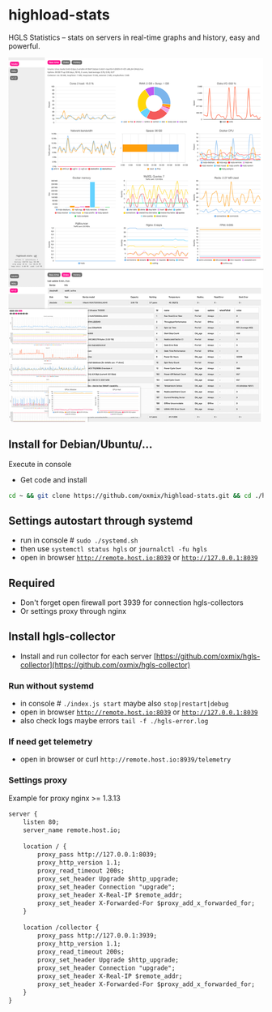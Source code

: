 # highload-stats
HGLS Statistics – stats on servers in real-time graphs and history, easy and powerful.

![Preview](web/preview/v2.png)

## Install for Debian/Ubuntu/...
Execute in console
* Get code and install 
```bash
cd ~ && git clone https://github.com/oxmix/highload-stats.git && cd ./highload-stats/server && bash ./install.sh
```

## Settings autostart through systemd
* run in console # `sudo ./systemd.sh`
* then use `systemctl status hgls` or `journalctl -fu hgls`
* open in browser [`http://remote.host.io:8039`](http://remote.host.io:8039) or [`http://127.0.0.1:8039`](http://127.0.0.1:8039)

## Required
* Don't forget open firewall port 3939 for connection hgls-collectors
* Or settings proxy through nginx

## Install hgls-collector
* Install and run collector for each server [https://github.com/oxmix/hgls-collector](https://github.com/oxmix/hgls-collector)

### Run without systemd
* in console # `./index.js start` maybe also `stop|restart|debug`
* open in browser [`http://remote.host.io:8039`](http://remote.host.io:8039) or [`http://127.0.0.1:8039`](http://127.0.0.1:8039)
* also check logs maybe errors `tail -f ./hgls-error.log`

### If need get telemetry
* open in browser or curl `http://remote.host.io:8939/telemetry`

### Settings proxy
Example for proxy nginx >= 1.3.13
```nginx
server {
    listen 80;
    server_name remote.host.io;
    
    location / {
        proxy_pass http://127.0.0.1:8039;
        proxy_http_version 1.1;
        proxy_read_timeout 200s;
        proxy_set_header Upgrade $http_upgrade;
        proxy_set_header Connection "upgrade";
        proxy_set_header X-Real-IP $remote_addr;
        proxy_set_header X-Forwarded-For $proxy_add_x_forwarded_for;
    }

    location /collector {
        proxy_pass http://127.0.0.1:3939;
        proxy_http_version 1.1;
        proxy_read_timeout 200s;
        proxy_set_header Upgrade $http_upgrade;
        proxy_set_header Connection "upgrade";
        proxy_set_header X-Real-IP $remote_addr;
        proxy_set_header X-Forwarded-For $proxy_add_x_forwarded_for;
    }
}
```